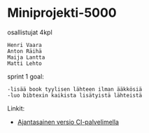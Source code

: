 # Miniprojekti-5000

osallistujat 4kpl

	Henri Vaara
	Anton Räihä
	Maija Lantta
	Matti Lehto


sprint 1 goal:

	-lisää book tyylisen lähteen ilman ääkkösiä
	-luo bibtexin kaikista lisätyistä lähteistä


Linkit:
* [Ajantasainen versio CI-palvelimella](http://ohtu.jamo.io/view/s2015-ohtu-miniprojektit/job/Miniprojekti-5000/)
